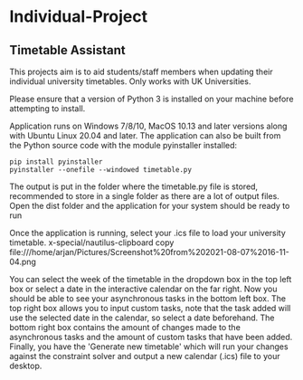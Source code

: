 # Individual-Project
## Timetable Assistant


This projects aim is to aid students/staff members when updating their individual university timetables.
Only works with UK Universities.

Please ensure that a version of Python 3 is installed on your machine before attempting to install.

Application runs on Windows 7/8/10, MacOS 10.13 and later versions along with Ubuntu Linux 20.04 and later.
The application can also be built from the Python source code with the module pyinstaller installed:

```
pip install pyinstaller
pyinstaller --onefile --windowed timetable.py
```
The output is put in the folder where the timetable.py file is stored, recommended to store in a single folder as there are a lot of output files.
Open the dist folder and the application for your system should be ready to run

Once the application is running, select your .ics file to load your university timetable.
x-special/nautilus-clipboard
copy
file:///home/arjan/Pictures/Screenshot%20from%202021-08-07%2016-11-04.png


You can select the week of the timetable in the dropdown box in the top left box or select a date in the interactive calendar on the far right.
Now you should be able to see your asynchronous tasks in the bottom left box.
The top right box allows you to input custom tasks, note that the task added will use the selected date in the calendar, so select a date beforehand.
The bottom right box contains the amount of changes made to the asynchronous tasks and the amount of custom tasks that have been added.
Finally, you have the 'Generate new timetable' which will run your changes against the constraint solver and output a new calendar (.ics) file to your desktop.

